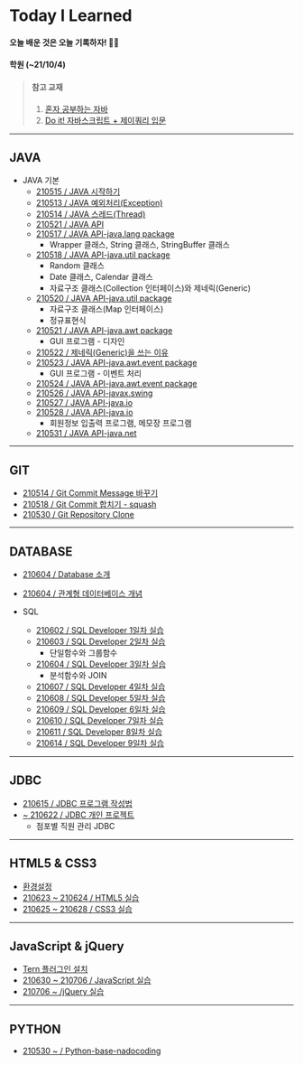 # Today I Learned
#### 오늘 배운 것은 오늘 기록하자! ✍🏻
#### 학원 (~21/10/4)


> #### 참고 교재 
> 
> 1. [혼자 공부하는 자바](https://www.hanbit.co.kr/store/books/look.php?p_code=B5635758676)
> 2. [Do it! 자바스크립트 + 제이쿼리 입문](http://www.easyspub.co.kr/20_Menu/BookView/253/PUB)

---

## JAVA
- JAVA 기본
  - [210515 / JAVA 시작하기](https://github.com/swanstoz/TIL/blob/master/JAVA/base/210515.md)
  - [210513 / JAVA 예외처리(Exception)](https://github.com/swanstoz/TIL/blob/master/JAVA/exception/210513.md)
  - [210514 / JAVA 스레드(Thread)](https://github.com/swanstoz/TIL/blob/master/JAVA/thread/210514.md)
  - [210521 / JAVA API](https://github.com/swanstoz/TIL/blob/master/JAVA/API/210521.md)
  - [210517 / JAVA API-java.lang package](https://github.com/swanstoz/TIL/blob/master/JAVA/API/java.lang%20package/210517.md)
    - Wrapper 클래스, String 클래스, StringBuffer 클래스
  - [210518 / JAVA API-java.util package](https://github.com/swanstoz/TIL/blob/master/JAVA/API/java.util%20package/doc/210518.md)
    - Random 클래스
    - Date 클래스, Calendar 클래스
    - 자료구조 클래스(Collection 인터페이스)와 제네릭(Generic)
  - [210520 / JAVA API-java.util package](https://github.com/swanstoz/TIL/blob/master/JAVA/API/java.util%20package/doc/210520.md)
    - 자료구조 클래스(Map 인터페이스)
    - 정규표현식
  - [210521 / JAVA API-java.awt package](https://github.com/swanstoz/TIL/blob/master/JAVA/API/GUI/java.awt%20package/210521.md)
    - GUI 프로그램 - 디자인
  - [210522 / 제네릭(Generic)을 쓰는 이유](https://github.com/swanstoz/TIL/blob/master/JAVA/generic.md)
  - [210523 / JAVA API-java.awt.event package](https://github.com/swanstoz/TIL/blob/master/JAVA/API/GUI/java.awt.event%20package/doc/210523.md)
    - GUI 프로그램 - 이벤트 처리
  - [210524 / JAVA API-java.awt.event package](https://github.com/swanstoz/TIL/blob/master/JAVA/API/GUI/java.awt.event%20package/doc/210524.md)
  - [210526 / JAVA API-javax.swing](https://github.com/swanstoz/TIL/blob/master/JAVA/API/GUI/javax.swing%20package/210526.md)
  - [210527 / JAVA API-java.io](https://github.com/swanstoz/TIL/blob/master/JAVA/API/java.io%20package/doc/210527.md)
  - [210528 / JAVA API-java.io](https://github.com/swanstoz/TIL/blob/master/JAVA/API/java.io%20package/doc/210528.md)
    - 회원정보 입출력 프로그램, 메모장 프로그램
  - [210531 / JAVA API-java.net](https://github.com/swanstoz/TIL/blob/master/JAVA/API/java.net%20package/210531.md)

---

## GIT
- [210514 / Git Commit Message 바꾸기](https://github.com/swanstoz/TIL/blob/master/GIT/changeCommitMessage.md)
- [210518 / Git Commit 합치기 - squash](https://github.com/swanstoz/TIL/blob/master/GIT/gitSquash.md)
- [210530 / Git Repository Clone](https://github.com/swanstoz/TIL/blob/master/GIT/gitClone.md)

---

## DATABASE
- [210604 / Database 소개](https://github.com/swanstoz/TIL/blob/master/Database/01.Database.md)
- [210604 / 관계형 데이터베이스 개념](https://github.com/swanstoz/TIL/blob/master/Database/02.Realational%20DBMS.md)

- SQL
  - [210602 / SQL Developer 1일차 실습](https://github.com/swanstoz/TIL/blob/master/Database/Oracle%20SQL/1%EC%9D%BC%EC%B0%A8.sql)
  - [210603 / SQL Developer 2일차 실습](https://github.com/swanstoz/TIL/blob/master/Database/Oracle%20SQL/2%EC%9D%BC%EC%B0%A8.sql)
    - 단일함수와 그룹함수 
  - [210604 / SQL Developer 3일차 실습](https://github.com/swanstoz/TIL/blob/master/Database/Oracle%20SQL/3%EC%9D%BC%EC%B0%A8.sql)
    - 분석함수와 JOIN
  - [210607 / SQL Developer 4일차 실습](https://github.com/swanstoz/TIL/blob/master/Database/Oracle%20SQL/4%EC%9D%BC%EC%B0%A8.sql)
  - [210608 / SQL Developer 5일차 실습](https://github.com/swanstoz/TIL/blob/master/Database/Oracle%20SQL/5%EC%9D%BC%EC%B0%A8.sql)
  - [210609 / SQL Developer 6일차 실습](https://github.com/swanstoz/TIL/blob/master/Database/Oracle%20SQL/6%EC%9D%BC%EC%B0%A8.sql)
  - [210610 / SQL Developer 7일차 실습](https://github.com/swanstoz/TIL/blob/master/Database/Oracle%20SQL/7%EC%9D%BC%EC%B0%A8.sql)
  - [210611 / SQL Developer 8일차 실습](https://github.com/swanstoz/TIL/blob/master/Database/Oracle%20SQL/8%EC%9D%BC%EC%B0%A8.sql)
  - [210614 / SQL Developer 9일차 실습](https://github.com/swanstoz/TIL/blob/master/Database/Oracle%20SQL/9%EC%9D%BC%EC%B0%A8.sql)

---

## JDBC
- [210615 / JDBC 프로그램 작성법](https://github.com/swanstoz/TIL/blob/master/JDBC/doc/210615.md)
- [~ 210622 / JDBC 개인 프로젝트](https://github.com/swanstoz/gui-project/blob/master/README.md)
  - 점포별 직원 관리 JDBC 

---

## HTML5 & CSS3
- [환경설정](https://github.com/swanstoz/TIL/tree/master/HTML5)
- [210623 ~ 210624 / HTML5 실습](https://github.com/swanstoz/TIL/tree/master/HTML5/src)
- [210625 ~ 210628 / CSS3 실습](https://github.com/swanstoz/TIL/tree/master/CSS3/src)

---

## JavaScript & jQuery
- [Tern 플러그인 설치](https://github.com/swanstoz/TIL/blob/master/JavaScript/doc/PlugIn_tern.md)
- [210630 ~ 210706 / JavaScript 실습](https://github.com/swanstoz/TIL/tree/master/JavaScript/src)
- [210706 ~ /jQuery 실습](https://github.com/swanstoz/TIL/tree/master/jQuery/src)

---

## PYTHON
- [210530 ~ / Python-base-nadocoding](https://github.com/swanstoz/Python-base-nadocoding)
